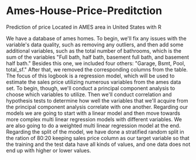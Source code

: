 # Ames-House-Price-Preditction
Prediction of price Located in AMES area in United States with R

We have a database of ames homes. To begin, we'll fix any issues with the variable's data quality, such as removing any outliers, and then add some additional variables, such as the total number of bathrooms, which is the sum of the variables "Full bath, half bath, basement full bath, and basement half bath." Besides this one, we included four others: "Garage, Bsmt, Pool, total_sf." After that, we removed the corresponding columns from the table.
The focus of this logbook is a regression model, which will be used to estimate the sales price utilizing numerous variables from the ames data set. To begin, though, we'll conduct a principal component analysis to choose which variables to utilize. Then we'll conduct correlation and hypothesis tests to determine how well the variables that we'll acquire from the principal component analysis correlate with one another. Regarding our models we are going to start with a linear model and then move towards more complex multi linear regression models with different variables. We are also going to do a weighted multi linear regression model at the end. Regarding the split of the model, we have done a stratified random split in the ration of 80:20 keeping sales price column as our target variable so that the training and the test data have all kinds of values, and one data does not end up with higher or lower values.
